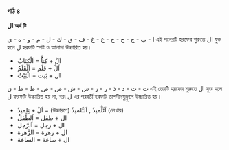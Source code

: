 ### পাঠ ৪

**ال অর্থ টি**

ا - ب - ج - ح - خ - ع - غ - ف - ق - ك - ل - م - و - ه - ي
এই পনেরটি হরফের শুরুতে ال যুক্ত হলে ل হরফটি স্পষ্ট ও আলাদা উচ্চারিত হয়।

- اَلْ + كِتاَُّ = اَلْكِتَابُ
- اَلْ + قلَم = اَلْقَلَمُ
- ال + بَيت = الْبَيْتُ

ت - ث - د - ذ - ر - ز - س - ش - ص - ض - ط - ظ - ن
এই তেরটি হরফের শুরুতে ال যুক্ত হলে ل ফরফটি উচ্চারিত হয় না, বরং ل এর পরবর্তী হরফটি তাশদীদযুক্ত্রুপে উচ্চারিত হয়।

- اَلْ + تِلميذُ = (উচ্চারণে) اَتِّلْميذُ , اَلتِّلميذُ (লেখায়)
- ال + طفل = اَلطِّفلُ
- ال + رجل = اَلرَّجل
- ال + زهرة = الزَّهرة
- ال + ساعة = الساعة
